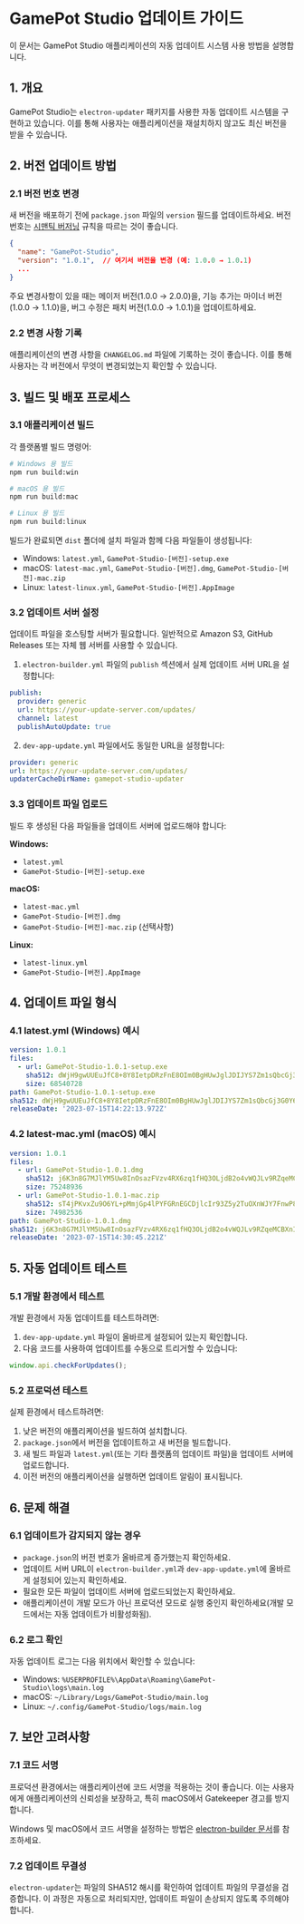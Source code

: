 # GamePot Studio 업데이트 가이드

이 문서는 GamePot Studio 애플리케이션의 자동 업데이트 시스템 사용 방법을 설명합니다.

## 1. 개요

GamePot Studio는 `electron-updater` 패키지를 사용한 자동 업데이트 시스템을 구현하고 있습니다. 이를 통해 사용자는 애플리케이션을 재설치하지 않고도 최신 버전을 받을 수 있습니다.

## 2. 버전 업데이트 방법

### 2.1 버전 번호 변경

새 버전을 배포하기 전에 `package.json` 파일의 `version` 필드를 업데이트하세요. 버전 번호는 [시맨틱 버저닝](https://semver.org/lang/ko/) 규칙을 따르는 것이 좋습니다.

```json
{
  "name": "GamePot-Studio",
  "version": "1.0.1",  // 여기서 버전을 변경 (예: 1.0.0 → 1.0.1)
  ...
}
```

주요 변경사항이 있을 때는 메이저 버전(1.0.0 → 2.0.0)을, 기능 추가는 마이너 버전(1.0.0 → 1.1.0)을, 버그 수정은 패치 버전(1.0.0 → 1.0.1)을 업데이트하세요.

### 2.2 변경 사항 기록

애플리케이션의 변경 사항을 `CHANGELOG.md` 파일에 기록하는 것이 좋습니다. 이를 통해 사용자는 각 버전에서 무엇이 변경되었는지 확인할 수 있습니다.

## 3. 빌드 및 배포 프로세스

### 3.1 애플리케이션 빌드

각 플랫폼별 빌드 명령어:

```bash
# Windows 용 빌드
npm run build:win

# macOS 용 빌드
npm run build:mac

# Linux 용 빌드
npm run build:linux
```

빌드가 완료되면 `dist` 폴더에 설치 파일과 함께 다음 파일들이 생성됩니다:
- Windows: `latest.yml`, `GamePot-Studio-[버전]-setup.exe`
- macOS: `latest-mac.yml`, `GamePot-Studio-[버전].dmg`, `GamePot-Studio-[버전]-mac.zip`
- Linux: `latest-linux.yml`, `GamePot-Studio-[버전].AppImage`

### 3.2 업데이트 서버 설정

업데이트 파일을 호스팅할 서버가 필요합니다. 일반적으로 Amazon S3, GitHub Releases 또는 자체 웹 서버를 사용할 수 있습니다.

1. `electron-builder.yml` 파일의 `publish` 섹션에서 실제 업데이트 서버 URL을 설정합니다:

```yaml
publish:
  provider: generic
  url: https://your-update-server.com/updates/
  channel: latest
  publishAutoUpdate: true
```

2. `dev-app-update.yml` 파일에서도 동일한 URL을 설정합니다:

```yaml
provider: generic
url: https://your-update-server.com/updates/
updaterCacheDirName: gamepot-studio-updater
```

### 3.3 업데이트 파일 업로드

빌드 후 생성된 다음 파일들을 업데이트 서버에 업로드해야 합니다:

**Windows:**
- `latest.yml`
- `GamePot-Studio-[버전]-setup.exe`

**macOS:**
- `latest-mac.yml`
- `GamePot-Studio-[버전].dmg`
- `GamePot-Studio-[버전]-mac.zip` (선택사항)

**Linux:**
- `latest-linux.yml`
- `GamePot-Studio-[버전].AppImage`

## 4. 업데이트 파일 형식

### 4.1 latest.yml (Windows) 예시

```yaml
version: 1.0.1
files:
  - url: GamePot-Studio-1.0.1-setup.exe
    sha512: dWjH9gwUUEuJfC8+8Y8IetpDRzFnE8OIm0BgHUwJglJDIJYS7Zm1sQbcGj3G0Y6h7SYU0XHpnYBiZnBJaJ6Uew==
    size: 68540728
path: GamePot-Studio-1.0.1-setup.exe
sha512: dWjH9gwUUEuJfC8+8Y8IetpDRzFnE8OIm0BgHUwJglJDIJYS7Zm1sQbcGj3G0Y6h7SYU0XHpnYBiZnBJaJ6Uew==
releaseDate: '2023-07-15T14:22:13.972Z'
```

### 4.2 latest-mac.yml (macOS) 예시

```yaml
version: 1.0.1
files:
  - url: GamePot-Studio-1.0.1.dmg
    sha512: j6K3n8G7MJlYM5Uw8InOsazFVzv4RX6zq1fHQ3OLjdB2o4vWQJLv9RZqeMCBXnI35uO+RlAxJSKVwpq+5kPQ==
    size: 75248936
  - url: GamePot-Studio-1.0.1-mac.zip
    sha512: sT4jPKvxZu9O6YL+pMmjGp4lPYFGRnEGCDjlcIr93Z5y2TuOXnWJY7FnwP8DP2xUWYkxb3Jsj8T6Z1hJKw==
    size: 74982536
path: GamePot-Studio-1.0.1.dmg
sha512: j6K3n8G7MJlYM5Uw8InOsazFVzv4RX6zq1fHQ3OLjdB2o4vWQJLv9RZqeMCBXnI35uO+RlAxJSKVwpq+5kPQ==
releaseDate: '2023-07-15T14:30:45.221Z'
```

## 5. 자동 업데이트 테스트

### 5.1 개발 환경에서 테스트

개발 환경에서 자동 업데이트를 테스트하려면:

1. `dev-app-update.yml` 파일이 올바르게 설정되어 있는지 확인합니다.
2. 다음 코드를 사용하여 업데이트를 수동으로 트리거할 수 있습니다:

```typescript
window.api.checkForUpdates();
```

### 5.2 프로덕션 테스트

실제 환경에서 테스트하려면:

1. 낮은 버전의 애플리케이션을 빌드하여 설치합니다.
2. `package.json`에서 버전을 업데이트하고 새 버전을 빌드합니다.
3. 새 빌드 파일과 `latest.yml`(또는 기타 플랫폼의 업데이트 파일)을 업데이트 서버에 업로드합니다.
4. 이전 버전의 애플리케이션을 실행하면 업데이트 알림이 표시됩니다.

## 6. 문제 해결

### 6.1 업데이트가 감지되지 않는 경우

- `package.json`의 버전 번호가 올바르게 증가했는지 확인하세요.
- 업데이트 서버 URL이 `electron-builder.yml`과 `dev-app-update.yml`에 올바르게 설정되어 있는지 확인하세요.
- 필요한 모든 파일이 업데이트 서버에 업로드되었는지 확인하세요.
- 애플리케이션이 개발 모드가 아닌 프로덕션 모드로 실행 중인지 확인하세요(개발 모드에서는 자동 업데이트가 비활성화됨).

### 6.2 로그 확인

자동 업데이트 로그는 다음 위치에서 확인할 수 있습니다:

- Windows: `%USERPROFILE%\AppData\Roaming\GamePot-Studio\logs\main.log`
- macOS: `~/Library/Logs/GamePot-Studio/main.log`
- Linux: `~/.config/GamePot-Studio/logs/main.log`

## 7. 보안 고려사항

### 7.1 코드 서명

프로덕션 환경에서는 애플리케이션에 코드 서명을 적용하는 것이 좋습니다. 이는 사용자에게 애플리케이션의 신뢰성을 보장하고, 특히 macOS에서 Gatekeeper 경고를 방지합니다.

Windows 및 macOS에서 코드 서명을 설정하는 방법은 [electron-builder 문서](https://www.electron.build/code-signing)를 참조하세요.

### 7.2 업데이트 무결성

`electron-updater`는 파일의 SHA512 해시를 확인하여 업데이트 파일의 무결성을 검증합니다. 이 과정은 자동으로 처리되지만, 업데이트 파일이 손상되지 않도록 주의해야 합니다.
